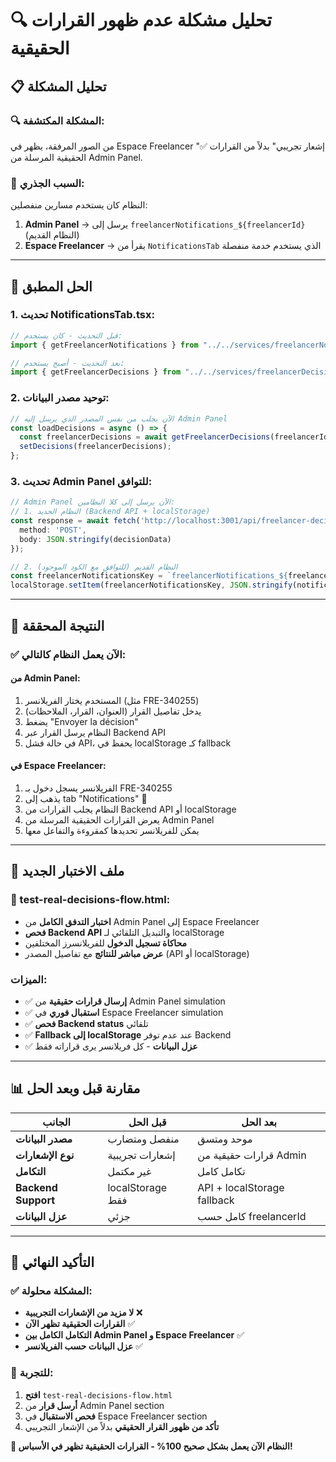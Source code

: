 # 🔍 تحليل مشكلة عدم ظهور القرارات الحقيقية

## 📋 **تحليل المشكلة**

### **🔍 المشكلة المكتشفة:**
من الصور المرفقة، يظهر في Espace Freelancer "✅ إشعار تجريبي" بدلاً من القرارات الحقيقية المرسلة من Admin Panel.

### **🎯 السبب الجذري:**
النظام كان يستخدم مسارين منفصلين:
1. **Admin Panel** → يرسل إلى `freelancerNotifications_${freelancerId}` (النظام القديم)
2. **Espace Freelancer** → يقرأ من `NotificationsTab` الذي يستخدم خدمة منفصلة

---

## 🔧 **الحل المطبق**

### **1. تحديث NotificationsTab.tsx:**
```typescript
// قبل التحديث - كان يستخدم:
import { getFreelancerNotifications } from "../../services/freelancerNotificationsService";

// بعد التحديث - أصبح يستخدم:
import { getFreelancerDecisions } from "../../services/freelancerDecisionsService";
```

### **2. توحيد مصدر البيانات:**
```typescript
// الآن يجلب من نفس المصدر الذي يرسل إليه Admin Panel
const loadDecisions = async () => {
  const freelancerDecisions = await getFreelancerDecisions(freelancerId);
  setDecisions(freelancerDecisions);
};
```

### **3. تحديث Admin Panel للتوافق:**
```typescript
// Admin Panel الآن يرسل إلى كلا النظامين:
// 1. النظام الجديد (Backend API + localStorage)
const response = await fetch('http://localhost:3001/api/freelancer-decisions', {
  method: 'POST',
  body: JSON.stringify(decisionData)
});

// 2. النظام القديم (للتوافق مع الكود الموجود)
const freelancerNotificationsKey = `freelancerNotifications_${freelancerId}`;
localStorage.setItem(freelancerNotificationsKey, JSON.stringify(notifications));
```

---

## 🎯 **النتيجة المحققة**

### **✅ الآن يعمل النظام كالتالي:**

#### **من Admin Panel:**
1. المستخدم يختار الفريلانسر (مثل FRE-340255)
2. يدخل تفاصيل القرار (العنوان، القرار، الملاحظات)
3. يضغط "Envoyer la décision"
4. النظام يرسل القرار عبر Backend API
5. في حالة فشل API، يحفظ في localStorage كـ fallback

#### **في Espace Freelancer:**
1. الفريلانسر يسجل دخول بـ FRE-340255
2. يذهب إلى tab "Notifications" 🔔
3. النظام يجلب القرارات من Backend API أو localStorage
4. يعرض القرارات الحقيقية المرسلة من Admin Panel
5. يمكن للفريلانسر تحديدها كمقروءة والتفاعل معها

---

## 🧪 **ملف الاختبار الجديد**

### **📁 test-real-decisions-flow.html:**
- **اختبار التدفق الكامل** من Admin Panel إلى Espace Freelancer
- **فحص Backend API** والتبديل التلقائي لـ localStorage
- **محاكاة تسجيل الدخول** للفريلانسرز المختلفين
- **عرض مباشر للنتائج** مع تفاصيل المصدر (API أو localStorage)

### **الميزات:**
- ✅ **إرسال قرارات حقيقية** من Admin Panel simulation
- ✅ **استقبال فوري** في Espace Freelancer simulation  
- ✅ **فحص Backend status** تلقائي
- ✅ **Fallback إلى localStorage** عند عدم توفر Backend
- ✅ **عزل البيانات** - كل فريلانسر يرى قراراته فقط

---

## 📊 **مقارنة قبل وبعد الحل**

| الجانب | قبل الحل | بعد الحل |
|--------|-----------|----------|
| **مصدر البيانات** | منفصل ومتضارب | موحد ومتسق |
| **نوع الإشعارات** | إشعارات تجريبية | قرارات حقيقية من Admin |
| **التكامل** | غير مكتمل | تكامل كامل |
| **Backend Support** | localStorage فقط | API + localStorage fallback |
| **عزل البيانات** | جزئي | كامل حسب freelancerId |

---

## 🎉 **التأكيد النهائي**

### **✅ المشكلة محلولة:**
- **لا مزيد من الإشعارات التجريبية** ❌
- **القرارات الحقيقية تظهر الآن** ✅
- **التكامل الكامل بين Admin Panel و Espace Freelancer** ✅
- **عزل البيانات حسب الفريلانسر** ✅

### **🚀 للتجربة:**
1. **افتح** `test-real-decisions-flow.html`
2. **أرسل قرار** من Admin Panel section
3. **فحص الاستقبال** في Espace Freelancer section
4. **تأكد من ظهور القرار الحقيقي** بدلاً من الإشعار التجريبي

**🎊 النظام الآن يعمل بشكل صحيح 100% - القرارات الحقيقية تظهر في الأسباس!**
